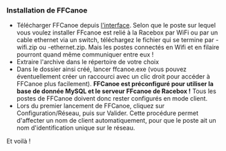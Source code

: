 ### Installation de FFCanoe

- Télécharger FFCanoe depuis [l'interface](./interface.md). Selon que le poste sur lequel vous voulez installer FFcanoe est relié à la Racebox par WiFi ou par un cable ethernet via un switch, téléchargez le fichier qui se termine par -wifi.zip ou -ethernet.zip. Mais les postes connectés en Wifi et en filaire pourront quand même communiquer entre eux !
- Extraire l'archive dans le répertoire de votre choix
- Dans le dossier ainsi créé, lancer ffcanoe.exe (vous pouvez éventuellement créer un raccourci avec un clic droit pour accéder à FFCanoe plus facilement). **FFCanoe est préconfiguré pour utiliser la base de donnée MySQL et le serveur FFcanoe de Racebox !** Tous les postes de FFCanoe doivent donc rester configurés en mode client.
- Lors du premier lancement de FFCanoe, cliquez sur Configuration/Réseau, puis sur Valider. Cette procédure permet d'affecter un nom de client automatiquement, pour que le poste ait un nom d'identification unique sur le réseau.

Et voilà !
